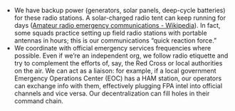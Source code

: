 - We have backup power (generators, solar panels, deep-cycle batteries) for these radio stations. A solar-charged radio tent can keep running for days ([Amateur radio emergency communications - Wikipedia](https://en.wikipedia.org/wiki/Amateur_radio_emergency_communications#:~:text=ImageSolar,HF%20transceiver%20for%20voice%20communications)). In fact, some squads practice setting up field radio stations with portable antennas in hours; this is our communications “quick reaction force.”  
- We coordinate with official emergency services frequencies where possible. Even if we’re an independent org, we follow radio etiquette and try to complement the efforts of, say, the Red Cross or local authorities on the air. We can act as a liaison: for example, if a local government Emergency Operations Center (EOC) has a HAM station, our operators can exchange info with them, effectively plugging FPA intel into official channels and vice versa. Our decentralization can fill holes in their command chain.